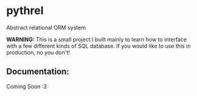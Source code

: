 # pythrel
Abstract relational ORM system

**WARNING:** This is a small project I built mainly to learn how to interface with a few different kinds of SQL database. If you would like to use this in production, no you don't!

## Documentation:

Coming Soon :3